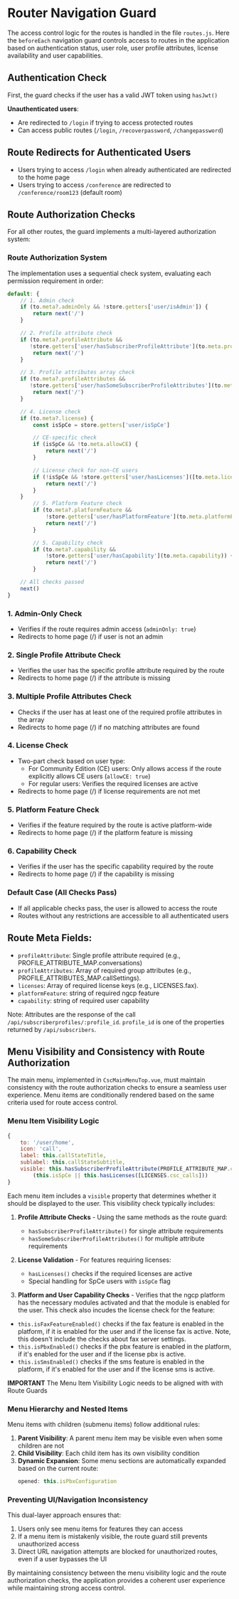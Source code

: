 # Router Navigation Guard

The access control logic for the routes is handled in the file `routes.js`.
Here the `beforeEach` navigation guard controls access to routes in the application based on authentication status, user role, user profile attributes, license availability and user capabilities.


## Authentication Check
First, the guard checks if the user has a valid JWT token using `hasJwt()`

**Unauthenticated users**:
- Are redirected to `/login` if trying to access protected routes
- Can access public routes (`/login`, `/recoverpassword`, `/changepassword`)


## Route Redirects for Authenticated Users
- Users trying to access `/login` when already authenticated are redirected to the home page
- Users trying to access `/conference` are redirected to `/conference/room123` (default room)


## Route Authorization Checks
For all other routes, the guard implements a multi-layered authorization system:


### Route Authorization System
The implementation uses a sequential check system, evaluating each permission requirement in order:

```js
default: {
    // 1. Admin check
    if (to.meta?.adminOnly && !store.getters['user/isAdmin']) {
        return next('/')
    }

    // 2. Profile attribute check
    if (to.meta?.profileAttribute &&
       !store.getters['user/hasSubscriberProfileAttribute'](to.meta.profileAttribute)) {
        return next('/')
    }

    // 3. Profile attributes array check
    if (to.meta?.profileAttributes &&
       !store.getters['user/hasSomeSubscriberProfileAttributes'](to.meta.profileAttributes)) {
        return next('/')
    }

    // 4. License check
    if (to.meta?.license) {
        const isSpCe = store.getters['user/isSpCe']

        // CE-specific check
        if (isSpCe && !to.meta.allowCE) {
            return next('/')
        }

        // License check for non-CE users
        if (!isSpCe && !store.getters['user/hasLicenses']([to.meta.license])) {
            return next('/')
        }
    }
        // 5. Platform Feature check
        if (to.meta?.platformFeature &&
            !store.getters['user/hasPlatformFeature'](to.meta.platformFeature)) {
            return next('/')
        }

        // 5. Capability check
        if (to.meta?.capability &&
            !store.getters['user/hasCapability'](to.meta.capability)) {
            return next('/')
        }

    // All checks passed
    next()
}
```

### 1. Admin-Only Check
- Verifies if the route requires admin access (`adminOnly: true`)
- Redirects to home page (/) if user is not an admin

### 2. Single Profile Attribute Check
- Verifies the user has the specific profile attribute required by the route
- Redirects to home page (/) if the attribute is missing

### 3. Multiple Profile Attributes Check
- Checks if the user has at least one of the required profile attributes in the array
- Redirects to home page (/) if no matching attributes are found

### 4. License Check
- Two-part check based on user type:
  - For Community Edition (CE) users: Only allows access if the route explicitly allows CE users (`allowCE: true`)
  - For regular users: Verifies the required licenses are active
- Redirects to home page (/) if license requirements are not met

### 5. Platform Feature Check
- Verifies if the feature required by the route is active platform-wide
- Redirects to home page (/) if the platform feature is missing

### 6. Capability Check
- Verifies if the user has the specific capability required by the route
- Redirects to home page (/) if the capability is missing

### Default Case (All Checks Pass)
- If all applicable checks pass, the user is allowed to access the route
- Routes without any restrictions are accessible to all authenticated users


## Route Meta Fields:

- `profileAttribute`: Single profile attribute required (e.g., PROFILE_ATTRIBUTE_MAP.conversations)
- `profileAttributes`: Array of required group attributes (e.g., PROFILE_ATTRIBUTES_MAP.callSettings).
- `licenses`: Array of required license keys (e.g., LICENSES.fax).
- `platformFeature`: string of required ngcp feature
- `capability`: string of required user capability

Note: Attributes are the response of the call `/api/subscriberprofiles/:profile_id`. `profile_id` is one of the properties returned by `/api/subscribers`.



## Menu Visibility and Consistency with Route Authorization

The main menu, implemented in `CscMainMenuTop.vue`, must maintain consistency with the route authorization checks to ensure a seamless user experience. Menu items are conditionally rendered based on the same criteria used for route access control.


### Menu Item Visibility Logic

```js
{
    to: '/user/home',
    icon: 'call',
    label: this.callStateTitle,
    sublabel: this.callStateSubtitle,
    visible: this.hasSubscriberProfileAttribute(PROFILE_ATTRIBUTE_MAP.cscCalls) &&
        (this.isSpCe || this.hasLicenses([LICENSES.csc_calls]))
}
```

Each menu item includes a `visible` property that determines whether it should be displayed to the user. This visibility check typically includes:

1. **Profile Attribute Checks** - Using the same methods as the route guard:
   - `hasSubscriberProfileAttribute()` for single attribute requirements
   - `hasSomeSubscriberProfileAttributes()` for multiple attribute requirements

2. **License Validation** - For features requiring licenses:
   - `hasLicenses()` checks if the required licenses are active
   - Special handling for SpCe users with `isSpCe` flag

3. **Platform and User Capability Checks** - Verifies that the ngcp platform has the necessary modules activated and that the module is enabled for the user. This check also incudes the license check for the feature:
  - `this.isFaxFeatureEnabled()` checks if the fax feature is enabled in the platform, if it is enabled for the user and if the license fax is active. Note, this doesn't include the checks about fax server settings.
  - `this.isPbxEnabled()` checks if the pbx feature is enabled in the platform, if it's enabled for the user and if the license pbx is active.
  - `this.isSmsEnabled()` checks if the sms feature is enabled in the platform, if it's enabled for the user and if the license sms is active.

**IMPORTANT** The Menu Item Visibility Logic needs to be aligned with with Route Guards

### Menu Hierarchy and Nested Items

Menu items with children (submenu items) follow additional rules:

1. **Parent Visibility**: A parent menu item may be visible even when some children are not
2. **Child Visibility**: Each child item has its own visibility condition
3. **Dynamic Expansion**: Some menu sections are automatically expanded based on the current route:
   ```js
   opened: this.isPbxConfiguration
   ```

### Preventing UI/Navigation Inconsistency

This dual-layer approach ensures that:

1. Users only see menu items for features they can access
2. If a menu item is mistakenly visible, the route guard still prevents unauthorized access
3. Direct URL navigation attempts are blocked for unauthorized routes, even if a user bypasses the UI

By maintaining consistency between the menu visibility logic and the route authorization checks, the application provides a coherent user experience while maintaining strong access control.
